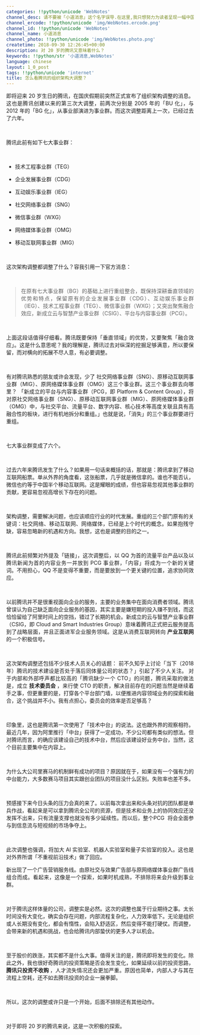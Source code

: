 ```yaml
---
categories: !!python/unicode 'WebNotes'
channel_desc: 请不要被「小道消息」这个名字误导.在这里,我只想努力为读者呈现一幅中国互联网的清明上河图.
channel_ercode: !!python/unicode 'img/WebNotes.ercode.png'
channel_id: !!python/unicode 'WebNotes'
channel_name: 小道消息
channel_photo: !!python/unicode 'img/WebNotes.photo.png'
createtime: 2018-09-30 12:26:45+00:00
description: 对 20 岁的腾讯又意味着什么？
keywords: !!python/str '小道消息,WebNotes'
language: chinese
layout: 1_0_post
tags: !!python/unicode 'internet'
title: 怎么看腾讯的组织架构大调整？
---
```

<div class="rich_media_content" id="js_content">
<p style="text-align: justify;">
         即将迎来 20 岁生日的腾讯，在国庆假期前突然正式宣布了组织架构调整的消息。这也是腾讯创建以来的第三次大调整，前两次分别是 2005 年的「BU 化」，与 2012 年的「BG 化」，从事业部演进为事业群。而这次调整距离上一次，已经过去了六年。
        </p>
<p style="text-align: justify;">
<br/>
</p>
<p style="text-align: justify;">
         腾讯此前有如下七大事业群：
        </p>
<p style="text-align: justify;">
<br/>
</p>
<ul class="list-paddingleft-2" style="list-style-type: disc;">
<li>
<p>
           技术工程事业群（TEG）
           <br/>
</p>
</li>
<li>
<p>
           企业发展事业群（CDG）
           <br/>
</p>
</li>
<li>
<p>
           互动娱乐事业群（IEG）
           <br/>
</p>
</li>
<li>
<p>
           社交网络事业群（SNG）
          </p>
</li>
<li>
<p>
           微信事业群（WXG）
          </p>
</li>
<li>
<p>
           网络媒体事业群（OMG）
          </p>
</li>
<li>
<p>
           移动互联网事业群（MIG）
          </p>
</li>
</ul>
<p>
<br/>
</p>
<p style="text-align: justify;">
         这次架构调整都调整了什么？容我引用一下官方消息：
         <br/>
</p>
<p style="text-align: justify;">
<br/>
</p>
<blockquote>
<p style="text-align: justify;">
<span style="text-align: justify;">
</span>
          在原有七大事业群（BG）的基础上进行重组整合，既保持深耕垂直领域的优势和特点，保留原有的企业发展事业群（CDG）、互动娱乐事业群（IEG）、技术工程事业群（TEG）、微信事业群（WXG）；又突出聚焦融合效应，新成立云与智慧产业事业群（CSIG）、平台与内容事业群（PCG）。
         </p>
</blockquote>
<p style="text-align: justify;">
<br/>
</p>
<p style="text-align: justify;">
         上面这段话值得仔细看。腾讯既要保持「垂直领域」的优势，又要聚焦「融合效应」。这是什么意思呢？我的理解是，腾讯过去对纵深的挖掘足够满意，所以要保留，而对横向的拓展不尽人意，有必要调整。
        </p>
<p style="text-align: justify;">
<br/>
</p>
<p style="text-align: justify;">
         有对腾讯熟悉的朋友或许会发现，少了
         <span style="text-align: justify;">
          社交网络事业群（SNG）、原移动互联网事业群（MIG）、原网络媒体事业群（OMG）这三个事业群。这三个事业群去向哪里？
         </span>
         「新成立的平台与内容事业群（PCG，即 Platform &amp; Content Group），将对原社交网络事业群（SNG）、原移动互联网事业群（MIG）、原网络媒体事业群（OMG）中，与社交平台、流量平台、数字内容、核心技术等高度关联且具有高融合性的板块，进行有机地拆分和重组。」也就是说，「消失」的三个事业群要进行重组。
        </p>
<p style="text-align: justify;">
<span style="text-align: justify;">
<br/>
</span>
</p>
<p style="text-align: justify;">
<span style="text-align: justify;">
          七大事业群变成了六个。
         </span>
</p>
<p style="text-align: justify;">
<span style="text-align: justify;">
<br/>
</span>
</p>
<p style="text-align: justify;">
         过去六年来腾讯发生了什么？如果用一句话来概括的话，那就是：腾讯拿到了移动互联网船票。单从外界的角度看，这张船票，几乎就是微信拿的。谁也不能否认，微信也约等于中国半个移动互联网。这是耀眼的成绩，但也容易忽视其他事业群的贡献，更容易忽视高增长下存在的问题。
        </p>
<p style="text-align: justify;">
<br/>
</p>
<p style="text-align: justify;">
         架构调整，需要解决问题，也应该顺应行业的时代发展。重组的三个部门原有的关键词：社交网络、移动互联网、网络媒体，已经是上个时代的概念。如果抱残守缺，容易忽略新的机遇和方向。我想，这也是调整的目的之一。
        </p>
<p style="text-align: justify;">
<br/>
</p>
<p style="text-align: justify;">
         腾讯此前频繁对外提及「链接」，这次调整后，以 QQ 为首的流量平台产品以及以腾讯新闻为首的内容业务一并放到 PCG 事业群，「内容」将成为一个新的关键词。不用担心，QQ 不是变得不重要，而是要放到一个更关键的位置，追求协同效应。
        </p>
<p style="text-align: justify;">
<br/>
</p>
<p style="text-align: justify;">
         以前腾讯并不是很重视面向企业的服务，主要的业务集中在面向消费者领域。腾讯曾误认为自己缺乏面向企业服务的基因，其实主要是嫌短期的投入赚不到钱，而这恰恰留给了阿里时间上的空挡，错过了长期的机会。新成立的云与智慧产业事业群（CSIG，即 Cloud and Smart Industries Group）意味着腾讯正式把云服务提高到了战略层面，并且正面进军企业服务领域。这是从消费互联网转向
         <strong>
          产业互联网
         </strong>
         的一个积极信号。
        </p>
<p>
<br/>
</p>
<p style="text-align: justify;">
         这次架构调整还包括不少技术人员关心的话题：
         <span style="text-align: justify;">
          前不久知乎上讨论「当下（2018 年）腾讯的技术建设是否处于落后同体量公司的状态？」引起了不少人关注。
         </span>
<span style="text-align: justify;">
          对于内部和外部呼声都比较高的「腾讯缺少一个 CTO」的问题，腾讯采取的做法是，成立
          <strong>
           技术委员会
          </strong>
          ，来行使 CTO 的职责，解决目前存在的问题当然是继续着手之事，但更重要的是，打穿各个平台部门墙，以便推进内容领域业务的探索和融合，这个挑战并不小。我有点担心，委员会的效率是否足够高？
         </span>
</p>
<p>
<br/>
</p>
<p style="text-align: justify;">
         印象里，这也是腾讯第一次使用了「技术中台」的说法。这也跟外界的观察相符。最近几年，因为阿里推行「中台」获得了一定成功，不少公司都有类似的想法。但对腾讯而言，的确应该建设自己的技术中台，然后应该建设好业务中台，当然，这个目前主要集中在内容上。
         <span style="font-family: -webkit-standard;">
</span>
</p>
<p style="text-align: justify;">
<br/>
</p>
<p style="text-align: justify;">
         为什么大公司里赛马的机制鲜有成功的项目？原因就在于，如果没有一个强有力的中台能力，大多数赛马项目其实跟创业团队的项目没什么区别。失败率也差不多。
        </p>
<p style="text-align: justify;">
<br/>
</p>
<p style="text-align: justify;">
         预感接下来今日头条的压力会真的来了。以前每次拿出来和头条对抗的团队都是单兵作战，看起来是可以拿到腾讯全公司的资源，但是技术和业务上的协同效应还没发挥不出来，只有流量支撑也就没有多少延续性。而以后，整个PCG  将会全面参与到信息流与短视频的市场争夺上。
        </p>
<p style="text-align: justify;">
<span style="text-align: justify;">
<br/>
</span>
</p>
<p style="text-align: justify;">
<span style="text-align: justify;">
          此次调整也强调，将加大 AI 实验室、机器人实验室和量子实验室的投入。这也是对外界所谓「不重视前沿技术」做了回应。
         </span>
</p>
<p style="text-align: justify;">
</p>
<p style="text-align: justify;">
         新出现了一个广告营销服务线。由原社交与效果广告部与原网络媒体事业群广告线组合而成。看起来，这像是一个探索，如果时机成熟，不排除将来会升级到事业群。
        </p>
<p>
<br/>
</p>
<p style="text-align: justify;">
         对于腾讯这样体量的公司，调整实是必然。这次的调整也属于行业期待之事。太长时间没有大变化，确实会存在问题，内部流程复杂化，人力效率低下。无论是组织或人长期没有变化，都会有惰性，会陷入舒适区，然后变得不能打硬仗。而调整，会带来新的机遇和挑战，也会给腾讯内部蛰伏的更多人才以机会。
        </p>
<p>
<br/>
</p>
<p style="text-align: justify;">
         至于股价的跌涨，其实都不是什么大事。值得关注的是，腾讯即将发生的变化。除此之外，我也很好奇腾讯的投资策略是否会发生变化，如果延续以前的投资思路，
         <strong>
          腾讯只投资不收购
         </strong>
         ，人才流失情况还会更加严重。原因也简单，内部人才与其在流程上空耗，还不如去腾讯投资的企业一展拳脚。
        </p>
<p style="text-align: justify;">
<br/>
</p>
<p style="text-align: justify;">
         所以，这次的调整或许只是一个开始，后面不排除还有其他动作。
        </p>
<p>
<br/>
</p>
<p>
         对于即将 20 岁的腾讯来说，这是一次积极的探索。
        </p>
</div>